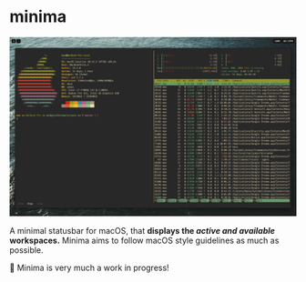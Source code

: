 # minima

![Minima screenshot](/screenshots/demo.png?raw=true)

A minimal statusbar for macOS, that __displays the _active and available_ workspaces.__ Minima aims to follow macOS style guidelines as much as possible.

:construction: Minima is very much a work in progress!
